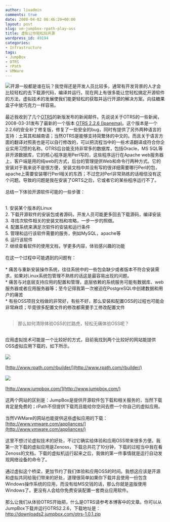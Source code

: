 ```yaml
---
author: liuadmin
comments: true
date: 2008-04-02 06:46:29+00:00
layout: post
slug: vm-jumpbox-rpath-play-oss
title: 虚拟让你轻松玩开源
wordpress_id: 49194
categories:
- Infrastructure
tags:
- JumpBox
- OTRS
- rPath
- VMWare
---
```


[![](http://www.martinliu.cn/wp-content/uploads/2008/04/homepage-promo.png)](http://www.martinliu.cn/wp-content/uploads/2008/04/homepage-promo.png)开源一般都是谁在玩？我觉得还是开发人员比较多，通常有开发背景的人才会比较轻松的去下载源代码，编译并运行。现在网上有很多能让您轻松搞定开源软件的方法，虚拟技术的发展使我们能更轻松的获取并运行开源的解决方案。向往糖果盒子中放巧克力一样容易。<br /><br />最近我收到了几个[OTRS](http://otrs.org)的新版发布的新闻邮件。先说说关于OTRS的一些新闻，2008-03-31发布了最新的一个版本 [OTRS 2.2.6 (Ipanema)](http://otrs.org/news/2008/otrs_2_2_6/)。这个版本是一个2.2.6的安全补丁修复版，修复了一些安全的bug，同时有提供了另外两种语言的支持：土耳其和越南语；当然OTRS是能够支持简繁体的中文的。而且关于语言方面的翻译对照表也是可以自行修改的，可以把流程当中的一些术语翻译成符合你企业实用习惯的名称。OTRS后台能支持非常多的数据库，包括Oracle，MS SQL等非开源数据库，它的核心程序是用Perl写的，这些程序运行在Apache web服务器上，客户端是用的纯web的方式，后台的管理提供Web和命令行两种方式。它的安装对于我来说不是很方便，安装文档中并没有写的很详细需要哪行Perl的包，apache上需要安装哪行Perl相关的东西；不过您对Perl非常熟练的话相信没有这个问题。导致的问题是我在安装了ORTS之后，它或者它的某些程序运行不了。<br /><br />总结一下体验开源软件可能的一些步骤：<br />

<br />	
  1. 安装某个版本的Linux
<br />	
  2. 下载开源软件的安装包或者源码，开发人员可能更多回去下载源码，编译安装
<br />	
  3. 寻找次软件相关的安装文档和攻略，一步一步的照做。
<br />	
  4. 配置系统来满足次软件的安装和运行条件
<br />	
  5. 管理和运行该软件需要的服务，例如MySQL，apache等
<br />	
  6. 运行该软件
<br />	
  7. 继续查看软件的使用文档，学更多内容，体验感兴趣的功能
<br /><br />在这一个过程中可能遇到的问题有：<br /><br />	
  * 痛苦与重新安装操作系统，往往系统中的一些包会缺少或者版本不符合安装需求，如果对Linux系统包管理不熟练的话这是最容易出现的问题。
<br />	
  * 痛苦与对底层支持应用的配置和管理，底层依赖的系统服务可能有数据库、web服务器或者应用服务器等；至今记得我第一次被迫在PostgreSQL中创建数据和用户的痛苦
<br />	
  * 有些OSS项目文档做的非常好，有些不好，那么安装和配置OSS的过程也可能会非常麻烦；毕竟很多配置文件的修改都需要手工修改配置文件
<br /><br />

<blockquote>那么如何清除体验OSS的拦路虎，轻松无痛体验OSS呢？</blockquote>

<br />应用虚拟技术可能是一个比较好的方式，目前我找到两个比较好的网站能提供OSS虚拟应用下载的，如下所示。<br /><br />![](http://www.rpath.com/conary-static//apps/mint/images/corplogo.gif)<br /><br />[http://www.rpath.com/rbuilder/](http://www.rpath.com/rbuilder/)<br /><br />![](http://www.jumpbox.com/sites/all/themes/jumpbox/logo-white.gif)<br /><br />[http://www.jumpbox.com/](http://www.jumpbox.com/)<br /><br />这两个网站的区别是：JumpBox是提供开源软件包下载和相关服务的，当然下载肯定是免费的；rPath不但提供下载而且能给你空间去攒一个你自己的虚拟应用。<br /><br />当然VWMare的网站也能提供这些虚拟应用的下载：[http://www.vmware.com/appliances/](http://www.vmware.com/appliances/)<br /><br />这里不想讨论虚拟技术的好处，不过它确实给体验和应用OSS带来很多方便。我第一次下载的虚拟应用是Zenoss，下载总共花了10分钟，下载的过程当中我在看Zenoss的文档，下载的虚拟机运行起来之后，我做的第一件事情就是运行自动发现网络设备的命令了。<br /><br />通过虚拟这个桥梁，更加节约了我们体验和应用OSS的时间。我想这应该是开源和虚拟共同给我们带来的好处，道理很简单如果你下载并且使用一份包含Windows操作系统的应用，而没有给MS交钱的话，那么你就是盗版使用Windows了。更没有人会给你免费安装配置一套商业应用软件。<br /><br />那么让我们从体验OTRS开始把，什么是OTRS请参考本博客中的文章。你可以从JumpBox下载并运行OTRS2.2.6，下载地址是：[http://downloads2.jumpbox.com/otrs-1.0.1.zip ](http://downloads2.jumpbox.com/otrs-1.0.1.zip)

